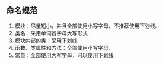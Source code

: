 ## 命名规范
1. 模块：尽量短小，并且全部使用小写字母，不推荐使用下划线。
2. 类名：采用单词首字母大写形式
3. 模块内部的类：采用下划线
4. 函数、类属性和方法：全部使用小写字母，
5. 常量：全部使用大写字母，可以使用下划线
